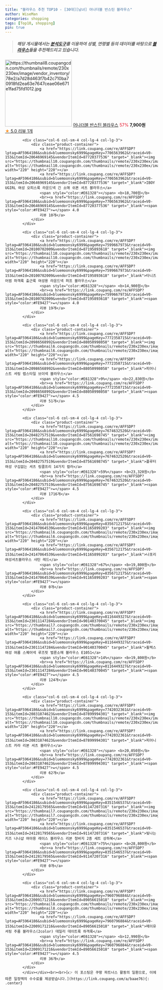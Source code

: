 ```yaml
---
title: "블라우스 추천 TOP10 - [30대][남녀] 어나더블 반스틴 블라우스"
author: WiseMan
categories: shopping
tags: [Top10, shopping]
pin: true
---
```


> ##### 해당 게시물에서는 [**분석도구**](https://itemscout.io/)를 이용하여 **성별**, **연령별** 등의 데이터를 바탕으로 [**블라우스**](https://link.coupang.com/a/baae76)들을 추천해드리고 있습니다.
<div class="container"><div class="row">
            <div class="col-6 col-sm-4 col-lg-4 col-lg-3">
                <div class="product-container">
                    <a href="https://link.coupang.com/re/AFFSDP?lptag=AF5964186&subid=bluemoonsky6999&pageKey=8312832722&traceid=V0-153&itemId=23988046768&vendorItemId=91037835451" target="_blank"><img src="https://thumbnail8.coupangcdn.com/thumbnails/remote/230x230ex/image/vendor_inventory/78e2/a7d28d463f7b42c710ba70918fd2ea63e7647ceae06e671e1fad75fd1012.jpg" alt="https://thumbnail8.coupangcdn.com/thumbnails/remote/230x230ex/image/vendor_inventory/78e2/a7d28d463f7b42c710ba70918fd2ea63e7647ceae06e671e1fad75fd1012.jpg" width="220" height="220"></a>
                    <a href="https://link.coupang.com/re/AFFSDP?lptag=AF5964186&subid=bluemoonsky6999&pageKey=8312832722&traceid=V0-153&itemId=23988046768&vendorItemId=91037835451" target="_blank">어나더블 반스틴 블라우스</a>
                    <span style="color:#E61328">57%</span> <b>7,900원</b>
                    <br><a href="https://link.coupang.com/re/AFFSDP?lptag=AF5964186&subid=bluemoonsky6999&pageKey=8312832722&traceid=V0-153&itemId=23988046768&vendorItemId=91037835451" target="_blank"><span style="color:#FE9427">★</span> 5.0
                    리뷰 1개</a>
                </div>
            </div>
            
            <div class="col-6 col-sm-4 col-lg-4 col-lg-3">
                <div class="product-container">
                    <a href="https://link.coupang.com/re/AFFSDP?lptag=AF5964186&subid=bluemoonsky6999&pageKey=7706563962&traceid=V0-153&itemId=20646969145&vendorItemId=87720377536" target="_blank"><img src="https://thumbnail10.coupangcdn.com/thumbnails/remote/230x230ex/image/vendor_inventory/c268/844a840acd0724c903ff9dba751ed50088d580f7db5de6628bc9a281ef1a.jpg" alt="https://thumbnail10.coupangcdn.com/thumbnails/remote/230x230ex/image/vendor_inventory/c268/844a840acd0724c903ff9dba751ed50088d580f7db5de6628bc9a281ef1a.jpg" width="220" height="220"></a>
                    <a href="https://link.coupang.com/re/AFFSDP?lptag=AF5964186&subid=bluemoonsky6999&pageKey=7706563962&traceid=V0-153&itemId=20646969145&vendorItemId=87720377536" target="_blank">IBOY UGIRL 여성 오피스룩 라운드넥 긴 소매 쉬폰 셔츠 블라우스</a>
                    <span style="color:#E61328"></span> <b>18,700원</b>
                    <br><a href="https://link.coupang.com/re/AFFSDP?lptag=AF5964186&subid=bluemoonsky6999&pageKey=7706563962&traceid=V0-153&itemId=20646969145&vendorItemId=87720377536" target="_blank"><span style="color:#FE9427">★</span> 4.0
                    리뷰 10개</a>
                </div>
            </div>
            
            <div class="col-6 col-sm-4 col-lg-4 col-lg-3">
                <div class="product-container">
                    <a href="https://link.coupang.com/re/AFFSDP?lptag=AF5964186&subid=bluemoonsky6999&pageKey=7599667973&traceid=V0-153&itemId=20100702009&vendorItemId=87195893618" target="_blank"><img src="https://thumbnail10.coupangcdn.com/thumbnails/remote/230x230ex/image/vendor_inventory/612a/7be6c254ccd0033bea54e50f5fd01e0e9229d5f079841a0bc24c3cae9f52.jpg" alt="https://thumbnail10.coupangcdn.com/thumbnails/remote/230x230ex/image/vendor_inventory/612a/7be6c254ccd0033bea54e50f5fd01e0e9229d5f079841a0bc24c3cae9f52.jpg" width="220" height="220"></a>
                    <a href="https://link.coupang.com/re/AFFSDP?lptag=AF5964186&subid=bluemoonsky6999&pageKey=7599667973&traceid=V0-153&itemId=20100702009&vendorItemId=87195893618" target="_blank">타니즈 어썸 하객룩 출근룩 여성용 라운드넥 퍼프 블라우스</a>
                    <span style="color:#E61328"></span> <b>14,900원</b>
                    <br><a href="https://link.coupang.com/re/AFFSDP?lptag=AF5964186&subid=bluemoonsky6999&pageKey=7599667973&traceid=V0-153&itemId=20100702009&vendorItemId=87195893618" target="_blank"><span style="color:#FE9427">★</span> 4.0
                    리뷰 19개</a>
                </div>
            </div>
            
            <div class="col-6 col-sm-4 col-lg-4 col-lg-3">
                <div class="product-container">
                    <a href="https://link.coupang.com/re/AFFSDP?lptag=AF5964186&subid=bluemoonsky6999&pageKey=7772358715&traceid=V0-153&itemId=20986568992&vendorItemId=88050998058" target="_blank"><img src="https://thumbnail6.coupangcdn.com/thumbnails/remote/230x230ex/image/rs_quotation_api/psm1v5wy/9fd21499745a47bb91c307c6c9033a93.jpg" alt="https://thumbnail6.coupangcdn.com/thumbnails/remote/230x230ex/image/rs_quotation_api/psm1v5wy/9fd21499745a47bb91c307c6c9033a93.jpg" width="220" height="220"></a>
                    <a href="https://link.coupang.com/re/AFFSDP?lptag=AF5964186&subid=bluemoonsky6999&pageKey=7772358715&traceid=V0-153&itemId=20986568992&vendorItemId=88050998058" target="_blank">피어니스트 셔링 랩스타일 브이넥 블라우스</a>
                    <span style="color:#E61328">9%</span> <b>22,830원</b>
                    <br><a href="https://link.coupang.com/re/AFFSDP?lptag=AF5964186&subid=bluemoonsky6999&pageKey=7772358715&traceid=V0-153&itemId=20986568992&vendorItemId=88050998058" target="_blank"><span style="color:#FE9427">★</span> 4.5
                    리뷰 51개</a>
                </div>
            </div>
            
            <div class="col-6 col-sm-4 col-lg-4 col-lg-3">
                <div class="product-container">
                    <a href="https://link.coupang.com/re/AFFSDP?lptag=AF5964186&subid=bluemoonsky6999&pageKey=7674632520&traceid=V0-153&itemId=20482757519&vendorItemId=87561698745" target="_blank"><img src="https://thumbnail10.coupangcdn.com/thumbnails/remote/230x230ex/image/vendor_inventory/3661/d383b83b423bbabab35f00d86b0d49ae1963a47b652e059442d932c453c5.png" alt="https://thumbnail10.coupangcdn.com/thumbnails/remote/230x230ex/image/vendor_inventory/3661/d383b83b423bbabab35f00d86b0d49ae1963a47b652e059442d932c453c5.png" width="220" height="220"></a>
                    <a href="https://link.coupang.com/re/AFFSDP?lptag=AF5964186&subid=bluemoonsky6999&pageKey=7674632520&traceid=V0-153&itemId=20482757519&vendorItemId=87561698745" target="_blank">플루터 여성 구김없는 셔츠 링클프리 14가지 컬러</a>
                    <span style="color:#E61328">59%</span> <b>23,320원</b>
                    <br><a href="https://link.coupang.com/re/AFFSDP?lptag=AF5964186&subid=bluemoonsky6999&pageKey=7674632520&traceid=V0-153&itemId=20482757519&vendorItemId=87561698745" target="_blank"><span style="color:#FE9427">★</span> 4.5
                    리뷰 1716개</a>
                </div>
            </div>
            
            <div class="col-6 col-sm-4 col-lg-4 col-lg-3">
                <div class="product-container">
                    <a href="https://link.coupang.com/re/AFFSDP?lptag=AF5964186&subid=bluemoonsky6999&pageKey=8356712175&traceid=V0-153&itemId=24147064539&vendorItemId=91165899203" target="_blank"><img src="https://thumbnail6.coupangcdn.com/thumbnails/remote/230x230ex/image/vendor_inventory/2ea6/3674f5396b12576dd3867c7b411f9564feb459bf9b2620d5b14d0210ba68.png" alt="https://thumbnail6.coupangcdn.com/thumbnails/remote/230x230ex/image/vendor_inventory/2ea6/3674f5396b12576dd3867c7b411f9564feb459bf9b2620d5b14d0210ba68.png" width="220" height="220"></a>
                    <a href="https://link.coupang.com/re/AFFSDP?lptag=AF5964186&subid=bluemoonsky6999&pageKey=8356712175&traceid=V0-153&itemId=24147064539&vendorItemId=91165899203" target="_blank">나포리 여성셔츠블라우스 샤틴 레드</a>
                    <span style="color:#E61328">67%</span> <b>19,800원</b>
                    <br><a href="https://link.coupang.com/re/AFFSDP?lptag=AF5964186&subid=bluemoonsky6999&pageKey=8356712175&traceid=V0-153&itemId=24147064539&vendorItemId=91165899203" target="_blank"><span style="color:#FE9427">★</span> 
                    리뷰 0개</a>
                </div>
            </div>
            
            <div class="col-6 col-sm-4 col-lg-4 col-lg-3">
                <div class="product-container">
                    <a href="https://link.coupang.com/re/AFFSDP?lptag=AF5964186&subid=bluemoonsky6999&pageKey=8116449327&traceid=V0-153&itemId=23011147284&vendorItemId=90140370045" target="_blank"><img src="https://thumbnail7.coupangcdn.com/thumbnails/remote/230x230ex/image/vendor_inventory/084b/e0ece786092e12666d251eb7450f10c3c5cea9c408a47b10b01ccc6f3e67.jpg" alt="https://thumbnail7.coupangcdn.com/thumbnails/remote/230x230ex/image/vendor_inventory/084b/e0ece786092e12666d251eb7450f10c3c5cea9c408a47b10b01ccc6f3e67.jpg" width="220" height="220"></a>
                    <a href="https://link.coupang.com/re/AFFSDP?lptag=AF5964186&subid=bluemoonsky6999&pageKey=8116449327&traceid=V0-153&itemId=23011147284&vendorItemId=90140370045" target="_blank">휠렉스 여성 여름 스퀘어넥 루즈핏 벌룬소매 블라우스 E1051</a>
                    <span style="color:#E61328">14%</span> <b>19,800원</b>
                    <br><a href="https://link.coupang.com/re/AFFSDP?lptag=AF5964186&subid=bluemoonsky6999&pageKey=8116449327&traceid=V0-153&itemId=23011147284&vendorItemId=90140370045" target="_blank"><span style="color:#FE9427">★</span> 4.5
                    리뷰 124개</a>
                </div>
            </div>
            
            <div class="col-6 col-sm-4 col-lg-4 col-lg-3">
                <div class="product-container">
                    <a href="https://link.coupang.com/re/AFFSDP?lptag=AF5964186&subid=bluemoonsky6999&pageKey=7742032361&traceid=V0-153&itemId=20831874623&vendorItemId=87899994301" target="_blank"><img src="https://thumbnail10.coupangcdn.com/thumbnails/remote/230x230ex/image/rs_quotation_api/m7ykrgby/71a9ae77329b40ee964d2d55343bce2f.jpeg" alt="https://thumbnail10.coupangcdn.com/thumbnails/remote/230x230ex/image/rs_quotation_api/m7ykrgby/71a9ae77329b40ee964d2d55343bce2f.jpeg" width="220" height="220"></a>
                    <a href="https://link.coupang.com/re/AFFSDP?lptag=AF5964186&subid=bluemoonsky6999&pageKey=7742032361&traceid=V0-153&itemId=20831874623&vendorItemId=87899994301" target="_blank">피어니스트 카라 리본 셔츠 블라우스</a>
                    <span style="color:#E61328"></span> <b>20,050원</b>
                    <br><a href="https://link.coupang.com/re/AFFSDP?lptag=AF5964186&subid=bluemoonsky6999&pageKey=7742032361&traceid=V0-153&itemId=20831874623&vendorItemId=87899994301" target="_blank"><span style="color:#FE9427">★</span> 4.5
                    리뷰 62개</a>
                </div>
            </div>
            
            <div class="col-6 col-sm-4 col-lg-4 col-lg-3">
                <div class="product-container">
                    <a href="https://link.coupang.com/re/AFFSDP?lptag=AF5964186&subid=bluemoonsky6999&pageKey=8351546537&traceid=V0-153&itemId=24128179565&vendorItemId=91147207316" target="_blank"><img src="https://thumbnail7.coupangcdn.com/thumbnails/remote/230x230ex/image/vendor_inventory/bcb1/90c0219874bc394d261b07f3c6374f5055e9c93d2c0b2892596a1f920f58.jpg" alt="https://thumbnail7.coupangcdn.com/thumbnails/remote/230x230ex/image/vendor_inventory/bcb1/90c0219874bc394d261b07f3c6374f5055e9c93d2c0b2892596a1f920f58.jpg" width="220" height="220"></a>
                    <a href="https://link.coupang.com/re/AFFSDP?lptag=AF5964186&subid=bluemoonsky6999&pageKey=8351546537&traceid=V0-153&itemId=24128179565&vendorItemId=91147207316" target="_blank">빛나는 키즈 나나샵 여아용 레이스 블라우스 리본 청바지 2종 세트 상하복</a>
                    <span style="color:#E61328">75%</span> <b>28,800원</b>
                    <br><a href="https://link.coupang.com/re/AFFSDP?lptag=AF5964186&subid=bluemoonsky6999&pageKey=8351546537&traceid=V0-153&itemId=24128179565&vendorItemId=91147207316" target="_blank"><span style="color:#FE9427">★</span> 
                    리뷰 0개</a>
                </div>
            </div>
            
            <div class="col-6 col-sm-4 col-lg-4 col-lg-3">
                <div class="product-container">
                    <a href="https://link.coupang.com/re/AFFSDP?lptag=AF5964186&subid=bluemoonsky6999&pageKey=7960796884&traceid=V0-153&itemId=22009171216&vendorItemId=89056615018" target="_blank"><img src="https://thumbnail8.coupangcdn.com/thumbnails/remote/230x230ex/image/vendor_inventory/ebb1/a5b1dcf401b191dba697f8dd81ff6887d7dfbccf29a4c945a8c814dd83c1.jpg" alt="https://thumbnail8.coupangcdn.com/thumbnails/remote/230x230ex/image/vendor_inventory/ebb1/a5b1dcf401b191dba697f8dd81ff6887d7dfbccf29a4c945a8c814dd83c1.jpg" width="220" height="220"></a>
                    <a href="https://link.coupang.com/re/AFFSDP?lptag=AF5964186&subid=bluemoonsky6999&pageKey=7960796884&traceid=V0-153&itemId=22009171216&vendorItemId=89056615018" target="_blank">메이유 셔링 주름 블라우스(2color) 데일리 데이트룩 하객룩</a>
                    <span style="color:#E61328"></span> <b>12,990원</b>
                    <br><a href="https://link.coupang.com/re/AFFSDP?lptag=AF5964186&subid=bluemoonsky6999&pageKey=7960796884&traceid=V0-153&itemId=22009171216&vendorItemId=89056615018" target="_blank"><span style="color:#FE9427">★</span> 4.5
                    리뷰 36개</a>
                </div>
            </div>
            </div></div><br><br>[👉 이 포스팅은 쿠팡 파트너스 활동의 일환으로, 이에 따른 일정액의 수수료를 제공받습니다.](https://link.coupang.com/a/baae76){: .center}